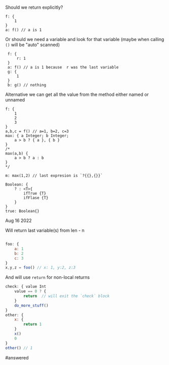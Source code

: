 Should we return explicitly? 



    f: {
        1
    }
    a: f() // a is 1 

 Or should we need a variable and look for that variable (maybe when calling `()` will be "auto" scanned)

     f: {
         r: 1 
     }
     a: f() // a is 1 because  r was the last variable
     g: {
         1
     }
     b: g() // nothing

Alternative we can get all the value from the method either named or unnamed

    f: {
        1
        2
        3
    }
    a,b,c = f() // a=1, b=2, c=3
    max: { a Integer; b Integer;
        a > b ? { a }, { b }
    }
    /*
    max(a,b) {
        a > b ? a : b
    }
    */
    
    m: max(1,2) // last expresion is `?{{},{}}`

    Boolean: {
        ? : <T>{
            ifTrue {T}
            ifFlase {T}
        }
    }
    true: Boolean{}

Aug 16 2022

Will return last variable(s) from len - n

```js

foo: {
    a: 1
    b: 2
    c: 3
}
x,y,z = foo() // x: 1, y:2, z:3
```

And will use `return`  for non-local returns

```js
check: { value Int
    value == 0 ? {
        return  // will exit the `check` block
    }
    do_more_stuff()
}
other: {
    x: {
        return 1
    }
    x()
    0
}
other() // 1
```
#answered
